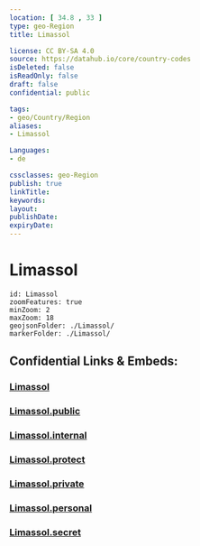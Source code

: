 ```yaml
---
location: [ 34.8 , 33 ] 
type: geo-Region
title: Limassol

license: CC BY-SA 4.0
source: https://datahub.io/core/country-codes
isDeleted: false
isReadOnly: false
draft: false
confidential: public

tags:
- geo/Country/Region
aliases:
- Limassol

Languages:
- de

cssclasses: geo-Region
publish: true
linkTitle: 
keywords: 
layout: 
publishDate: 
expiryDate: 
---
```


# Limassol

```leaflet
id: Limassol
zoomFeatures: true 
minZoom: 2 
maxZoom: 18
geojsonFolder: ./Limassol/
markerFolder: ./Limassol/
```


## Confidential Links & Embeds: 

### [Limassol](/_Standards/Earth/Continent/Europe/Europe~South/Cyprus/districts~Cyprus/Limassol.md) 

### [Limassol.public](/_public/Earth/Continent/Europe/Europe~South/Cyprus/districts~Cyprus/Limassol.public.md) 

### [Limassol.internal](/_internal/Earth/Continent/Europe/Europe~South/Cyprus/districts~Cyprus/Limassol.internal.md) 

### [Limassol.protect](/_protect/Earth/Continent/Europe/Europe~South/Cyprus/districts~Cyprus/Limassol.protect.md) 

### [Limassol.private](/_private/Earth/Continent/Europe/Europe~South/Cyprus/districts~Cyprus/Limassol.private.md) 

### [Limassol.personal](/_personal/Earth/Continent/Europe/Europe~South/Cyprus/districts~Cyprus/Limassol.personal.md) 

### [Limassol.secret](/_secret/Earth/Continent/Europe/Europe~South/Cyprus/districts~Cyprus/Limassol.secret.md)

